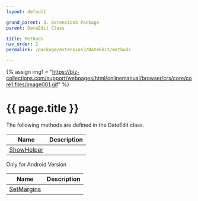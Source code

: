 ```yaml
---
layout: default

grand_parent: 3. Extension3 Package
parent: DateEdit Class

title: Methods
nav_order: 2
permalink: /package/extension3/DateEdit/methods

---
```

{% assign img1 = "https://biz-collections.com/support/webpages/html/onlinemanual/browser/crs/core/core1.files/image001.gif" %}


# {{ page.title }}

The following methods are defined in the DateEdit class.

|Name       | Description |
|----------	|-------------|
|[ShowHelper](/package/extension3/DateEdit/methods/showhelper)||

Only for Android Version

|Name       | Description |
|----------	|-------------|
|[SetMargins](/package/extension3/DateEdit/methods/setmargins)||